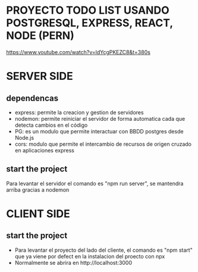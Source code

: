 # PROYECTO TODO LIST USANDO POSTGRESQL, EXPRESS, REACT, NODE (PERN) 
https://www.youtube.com/watch?v=ldYcgPKEZC8&t=380s

# SERVER SIDE

## dependencas
- express: permite la creacion y gestion de servidores
- nodemon: permite reiniciar el servidor de forma automatica cada que detecta cambios en el código
- PG: es un modulo que permite interactuar con BBDD postgres desde Node.js
- cors: modulo que permite el intercambio de recursos de origen cruzado en aplicaciones express

## start the project
Para levantar el servidor el comando es "npm run server", se mantendra arriba gracias a nodemon






# CLIENT SIDE

## start the project
- Para levantar el proyecto del lado del cliente, el comando es "npm start" que ya viene por defect en la instalacion del proecto con npx
- Normalmente se abrira en http://localhost:3000 